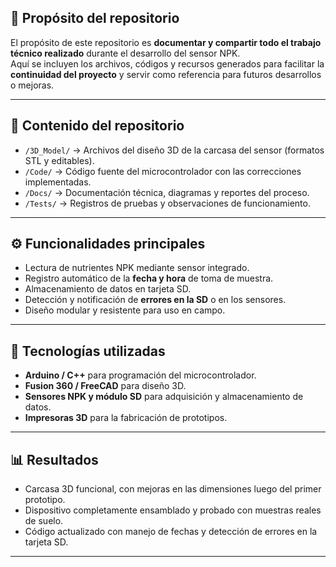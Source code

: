 ## 🎯 Propósito del repositorio

El propósito de este repositorio es **documentar y compartir todo el trabajo técnico realizado** durante el desarrollo del sensor NPK.  
Aquí se incluyen los archivos, códigos y recursos generados para facilitar la **continuidad del proyecto** y servir como referencia para futuros desarrollos o mejoras.

---

## 🧩 Contenido del repositorio

- `/3D_Model/` → Archivos del diseño 3D de la carcasa del sensor (formatos STL y editables).  
- `/Code/` → Código fuente del microcontrolador con las correcciones implementadas.  
- `/Docs/` → Documentación técnica, diagramas y reportes del proceso.  
- `/Tests/` → Registros de pruebas y observaciones de funcionamiento.  

---

## ⚙️ Funcionalidades principales

- Lectura de nutrientes NPK mediante sensor integrado.  
- Registro automático de la **fecha y hora** de toma de muestra.  
- Almacenamiento de datos en tarjeta SD.  
- Detección y notificación de **errores en la SD** o en los sensores.  
- Diseño modular y resistente para uso en campo.  

---

## 🧠 Tecnologías utilizadas

- **Arduino / C++** para programación del microcontrolador.  
- **Fusion 360 / FreeCAD** para diseño 3D.  
- **Sensores NPK y módulo SD** para adquisición y almacenamiento de datos.  
- **Impresoras 3D** para la fabricación de prototipos.  

---

## 📊 Resultados

- Carcasa 3D funcional, con mejoras en las dimensiones luego del primer prototipo.  
- Dispositivo completamente ensamblado y probado con muestras reales de suelo.  
- Código actualizado con manejo de fechas y detección de errores en la tarjeta SD.  

---
